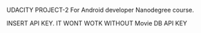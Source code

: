 UDACITY PROJECT-2 For Android developer Nanodegree course.


INSERT API KEY. IT WONT WOTK WITHOUT Movie DB API KEY
